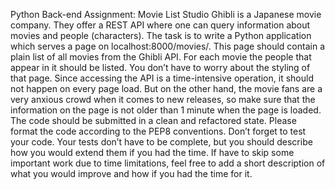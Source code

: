 Python Back-end Assignment: Movie List
Studio Ghibli is a Japanese movie company. They offer a REST API where one can query
information about movies and people (characters).
The task is to write a Python application which serves a page on localhost:8000/movies/. This
page should contain a plain list of all movies from the Ghibli API. For each movie the people that
appear in it should be listed. You don’t have to worry about the styling of that page.
Since accessing the API is a time-intensive operation, it should not happen on every page load.
But on the other hand, the movie fans are a very anxious crowd when it comes to new releases,
so make sure that the information on the page is not older than 1 minute when the page is
loaded.
The code should be submitted in a clean and refactored state. Please format the code
according to the PEP8 conventions.
Don’t forget to test your code. Your tests don’t have to be complete, but you should describe
how you would extend them if you had the time.
If have to skip some important work due to time limitations, feel free to add a short description of
what you would improve and how if you had the time for it.
